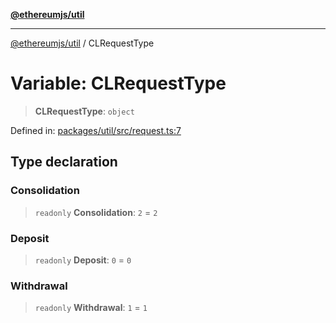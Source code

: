 [**@ethereumjs/util**](../README.md)

***

[@ethereumjs/util](../README.md) / CLRequestType

# Variable: CLRequestType

> **CLRequestType**: `object`

Defined in: [packages/util/src/request.ts:7](https://github.com/ethereumjs/ethereumjs-monorepo/blob/master/packages/util/src/request.ts#L7)

## Type declaration

### Consolidation

> `readonly` **Consolidation**: `2` = `2`

### Deposit

> `readonly` **Deposit**: `0` = `0`

### Withdrawal

> `readonly` **Withdrawal**: `1` = `1`
